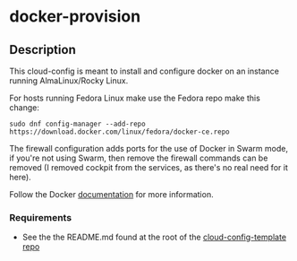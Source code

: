# docker-provision

## Description

This cloud-config is meant to install and configure docker on an instance running AlmaLinux/Rocky Linux.

For hosts running Fedora Linux make use the Fedora repo make this change:

```console
sudo dnf config-manager --add-repo https://download.docker.com/linux/fedora/docker-ce.repo
```
The firewall configuration adds ports for the use of Docker in Swarm mode, if you're not using Swarm, then remove the firewall commands can be removed (I removed cockpit from the services, as there's no real need for it here).

Follow the Docker [documentation](https://docs.docker.com/reference/) for more information.


### Requirements

* See the the README.md found at the root of the [cloud-config-template repo](https://github.com/phoenix-rising823/cloud-config-templates/blob/main/REAMDME.md)